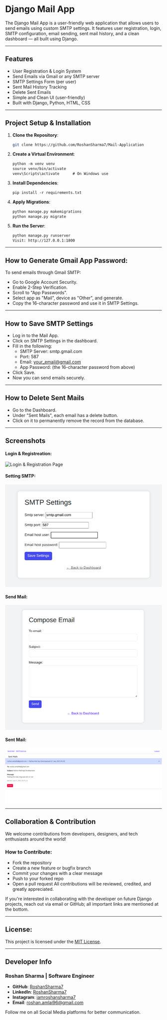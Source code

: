 # Django Mail App

The Django Mail App is a user-friendly web application that allows users to send emails using custom SMTP settings. It features user registration, login, SMTP configuration, email sending, sent mail history, and a clean dashboard — all built using Django.

---

## Features

-  User Registration & Login System
-  Send Emails via Gmail or any SMTP server
-  SMTP Settings Form (per user)
-  Sent Mail History Tracking
-  Delete Sent Emails
-  Simple and Clean UI (user-friendly)
-  Built with Django, Python, HTML, CSS

---

## Project Setup & Installation

1. **Clone the Repository**:
   ```bash
   git clone https://github.com/RoshanSharma7/Mail-Application
   ```

2. **Create a Virtual Environment**:
   ```
   python -m venv venv
   source venv/bin/activate  
   venv\Scripts\activate      # On Windows use
   ```

3. **Install Dependencies**:
   ```
   pip install -r requirements.txt
   ```

4. **Apply Migrations**:
   ```
   python manage.py makemigrations
   python manage.py migrate
   ```

5. **Run the Server**:
   ```
   python manage.py runserver
   Visit: http://127.0.0.1:1800
   ```

 ---

 ## How to Generate Gmail App Password:
 To send emails through Gmail SMTP:

- Go to Google Account Security.
- Enable 2-Step Verification.
- Scroll to "App Passwords".
- Select app as "Mail", device as "Other", and generate.
- Copy the 16-character password and use it in SMTP Settings.

---

## How to Save SMTP Settings
- Log in to the Mail App.
- Click on SMTP Settings in the dashboard.
- Fill in the following:
  - SMTP Server: smtp.gmail.com
  - Port: 587
  - Email: your_email@gmail.com
  - App Password: (the 16-character password from above)
- Click Save.
- Now you can send emails securely.

---

## How to Delete Sent Mails
- Go to the Dashboard.
- Under "Sent Mails", each email has a delete button.
- Click on it to permanently remove the record from the database.

---

## Screenshots
#### Login & Registreation:
![Login & Registration Page](mailapp/mail/templates/screenshorts/log&register.png)

#### Setting SMTP:
![smtp page](mailapp/mail/templates/screenshorts/smtp.png)

#### Send Mail:
![send_mail page](mailapp/mail/templates/screenshorts/send_mail.png)

#### Sent Mail:
![Sent_mail page](mailapp/mail/templates/screenshorts/Sent_mail.png)

---

## Collaboration & Contribution
We welcome contributions from developers, designers, and tech enthusiasts around the world!

### How to Contribute:
- Fork the repository
- Create a new feature or bugfix branch
- Commit your changes with a clear message
- Push to your forked repo
- Open a pull request
All contributions will be reviewed, credited, and greatly appreciated.

If you're interested in collaborating with the developer on future Django projects, reach out via email or GitHub; all important links are mentioned at the bottom.

---

## License:

This project is licensed under the [MIT License](https://github.com/RoshanSharma7/Mail-Application/License.md).

---

## Developer Info
### Roshan Sharma | Software Engineer 
- **GitHub**: [RoshanSharma7](https://github.com/RoshanSharma7)
- **LinkedIn**: [RoshanSharma7](https://www.linkedin.com/in/roshan-sharma7)
- **Instagram**: [iamroshansharma7](https://www.instagram.com/iamroshansharma7/)
- **Email**: roshan.amlai96@gmail.com

Follow me on all Social Media platforms for better communication.
   
